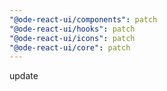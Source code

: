```yaml
---
"@ode-react-ui/components": patch
"@ode-react-ui/hooks": patch
"@ode-react-ui/icons": patch
"@ode-react-ui/core": patch
---
```


update
